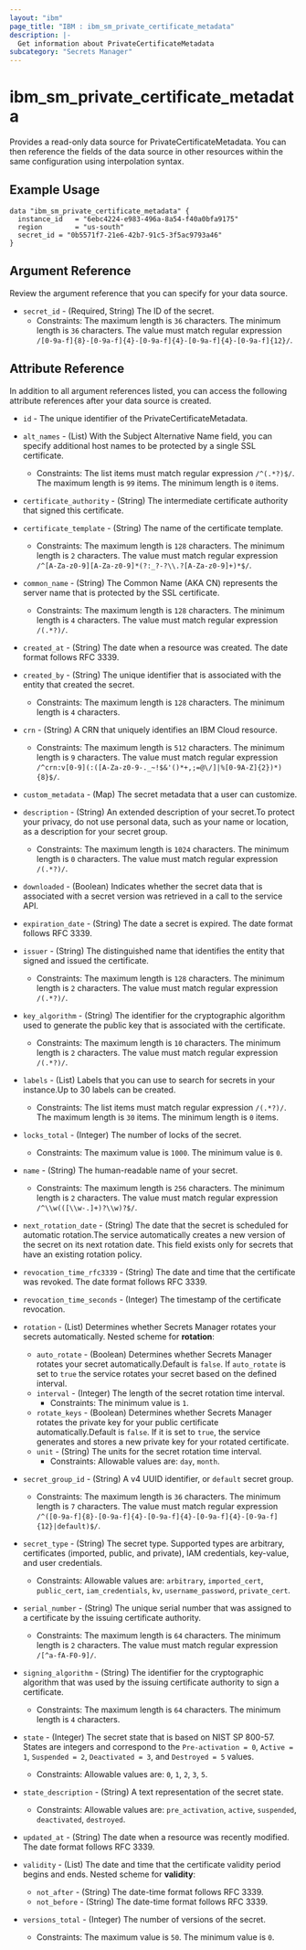 ```yaml
---
layout: "ibm"
page_title: "IBM : ibm_sm_private_certificate_metadata"
description: |-
  Get information about PrivateCertificateMetadata
subcategory: "Secrets Manager"
---
```


# ibm_sm_private_certificate_metadata

Provides a read-only data source for PrivateCertificateMetadata. You can then reference the fields of the data source in other resources within the same configuration using interpolation syntax.

## Example Usage

```hcl
data "ibm_sm_private_certificate_metadata" {
  instance_id   = "6ebc4224-e983-496a-8a54-f40a0bfa9175"
  region        = "us-south"
  secret_id = "0b5571f7-21e6-42b7-91c5-3f5ac9793a46"
}
```

## Argument Reference

Review the argument reference that you can specify for your data source.

* `secret_id` - (Required, String) The ID of the secret.
  * Constraints: The maximum length is `36` characters. The minimum length is `36` characters. The value must match regular expression `/[0-9a-f]{8}-[0-9a-f]{4}-[0-9a-f]{4}-[0-9a-f]{4}-[0-9a-f]{12}/`.

## Attribute Reference

In addition to all argument references listed, you can access the following attribute references after your data source is created.

* `id` - The unique identifier of the PrivateCertificateMetadata.
* `alt_names` - (List) With the Subject Alternative Name field, you can specify additional host names to be protected by a single SSL certificate.
  * Constraints: The list items must match regular expression `/^(.*?)$/`. The maximum length is `99` items. The minimum length is `0` items.

* `certificate_authority` - (String) The intermediate certificate authority that signed this certificate.

* `certificate_template` - (String) The name of the certificate template.
  * Constraints: The maximum length is `128` characters. The minimum length is `2` characters. The value must match regular expression `/^[A-Za-z0-9][A-Za-z0-9]*(?:_?-?\\.?[A-Za-z0-9]+)*$/`.

* `common_name` - (String) The Common Name (AKA CN) represents the server name that is protected by the SSL certificate.
  * Constraints: The maximum length is `128` characters. The minimum length is `4` characters. The value must match regular expression `/(.*?)/`.

* `created_at` - (String) The date when a resource was created. The date format follows RFC 3339.

* `created_by` - (String) The unique identifier that is associated with the entity that created the secret.
  * Constraints: The maximum length is `128` characters. The minimum length is `4` characters.

* `crn` - (String) A CRN that uniquely identifies an IBM Cloud resource.
  * Constraints: The maximum length is `512` characters. The minimum length is `9` characters. The value must match regular expression `/^crn:v[0-9](:([A-Za-z0-9-._~!$&'()*+,;=@\/]|%[0-9A-Z]{2})*){8}$/`.

* `custom_metadata` - (Map) The secret metadata that a user can customize.

* `description` - (String) An extended description of your secret.To protect your privacy, do not use personal data, such as your name or location, as a description for your secret group.
  * Constraints: The maximum length is `1024` characters. The minimum length is `0` characters. The value must match regular expression `/(.*?)/`.

* `downloaded` - (Boolean) Indicates whether the secret data that is associated with a secret version was retrieved in a call to the service API.

* `expiration_date` - (String) The date a secret is expired. The date format follows RFC 3339.

* `issuer` - (String) The distinguished name that identifies the entity that signed and issued the certificate.
  * Constraints: The maximum length is `128` characters. The minimum length is `2` characters. The value must match regular expression `/(.*?)/`.

* `key_algorithm` - (String) The identifier for the cryptographic algorithm used to generate the public key that is associated with the certificate.
  * Constraints: The maximum length is `10` characters. The minimum length is `2` characters. The value must match regular expression `/(.*?)/`.

* `labels` - (List) Labels that you can use to search for secrets in your instance.Up to 30 labels can be created.
  * Constraints: The list items must match regular expression `/(.*?)/`. The maximum length is `30` items. The minimum length is `0` items.

* `locks_total` - (Integer) The number of locks of the secret.
  * Constraints: The maximum value is `1000`. The minimum value is `0`.

* `name` - (String) The human-readable name of your secret.
  * Constraints: The maximum length is `256` characters. The minimum length is `2` characters. The value must match regular expression `/^\\w(([\\w-.]+)?\\w)?$/`.

* `next_rotation_date` - (String) The date that the secret is scheduled for automatic rotation.The service automatically creates a new version of the secret on its next rotation date. This field exists only for secrets that have an existing rotation policy.

* `revocation_time_rfc3339` - (String) The date and time that the certificate was revoked. The date format follows RFC 3339.

* `revocation_time_seconds` - (Integer) The timestamp of the certificate revocation.

* `rotation` - (List) Determines whether Secrets Manager rotates your secrets automatically.
Nested scheme for **rotation**:
	* `auto_rotate` - (Boolean) Determines whether Secrets Manager rotates your secret automatically.Default is `false`. If `auto_rotate` is set to `true` the service rotates your secret based on the defined interval.
	* `interval` - (Integer) The length of the secret rotation time interval.
	  * Constraints: The minimum value is `1`.
	* `rotate_keys` - (Boolean) Determines whether Secrets Manager rotates the private key for your public certificate automatically.Default is `false`. If it is set to `true`, the service generates and stores a new private key for your rotated certificate.
	* `unit` - (String) The units for the secret rotation time interval.
	  * Constraints: Allowable values are: `day`, `month`.

* `secret_group_id` - (String) A v4 UUID identifier, or `default` secret group.
  * Constraints: The maximum length is `36` characters. The minimum length is `7` characters. The value must match regular expression `/^([0-9a-f]{8}-[0-9a-f]{4}-[0-9a-f]{4}-[0-9a-f]{4}-[0-9a-f]{12}|default)$/`.

* `secret_type` - (String) The secret type. Supported types are arbitrary, certificates (imported, public, and private), IAM credentials, key-value, and user credentials.
  * Constraints: Allowable values are: `arbitrary`, `imported_cert`, `public_cert`, `iam_credentials`, `kv`, `username_password`, `private_cert`.

* `serial_number` - (String) The unique serial number that was assigned to a certificate by the issuing certificate authority.
  * Constraints: The maximum length is `64` characters. The minimum length is `2` characters. The value must match regular expression `/[^a-fA-F0-9]/`.

* `signing_algorithm` - (String) The identifier for the cryptographic algorithm that was used by the issuing certificate authority to sign a certificate.
  * Constraints: The maximum length is `64` characters. The minimum length is `4` characters.

* `state` - (Integer) The secret state that is based on NIST SP 800-57. States are integers and correspond to the `Pre-activation = 0`, `Active = 1`,  `Suspended = 2`, `Deactivated = 3`, and `Destroyed = 5` values.
  * Constraints: Allowable values are: `0`, `1`, `2`, `3`, `5`.

* `state_description` - (String) A text representation of the secret state.
  * Constraints: Allowable values are: `pre_activation`, `active`, `suspended`, `deactivated`, `destroyed`.

* `updated_at` - (String) The date when a resource was recently modified. The date format follows RFC 3339.

* `validity` - (List) The date and time that the certificate validity period begins and ends.
Nested scheme for **validity**:
	* `not_after` - (String) The date-time format follows RFC 3339.
	* `not_before` - (String) The date-time format follows RFC 3339.

* `versions_total` - (Integer) The number of versions of the secret.
  * Constraints: The maximum value is `50`. The minimum value is `0`.

